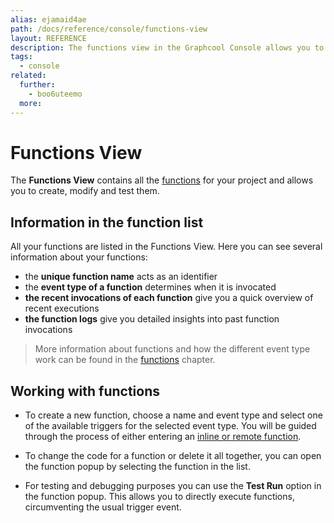 ```yaml
---
alias: ejamaid4ae
path: /docs/reference/console/functions-view
layout: REFERENCE
description: The functions view in the Graphcool Console allows you to manage Graphcool functions in your Graphcool project.
tags:
  - console
related:
  further:
    - boo6uteemo
  more:
---
```


# Functions View

The **Functions View** contains all the [functions](!alias-boo6uteemo) for your project and allows you to create, modify and test them.

## Information in the function list

All your functions are listed in the Functions View. Here you can see several information about your functions:

* the **unique function name** acts as an identifier
* the **event type of a function** determines when it is invocated
* **the recent invocations of each function** give you a quick overview of recent executions
* **the function logs** give you detailed insights into past function invocations

> More information about functions and how the different event type work can be found in the [functions](!alias-boo6uteemo) chapter.

## Working with functions

* To create a new function, choose a name and event type and select one of the available triggers for the selected event type. You will be guided through the process of either entering an [inline or remote function](!alias-boo6uteemo#function-runtime).

* To change the code for a function or delete it all together, you can open the function popup by selecting the function in the list.

* For testing and debugging purposes you can use the **Test Run** option in the function popup. This allows you to directly execute functions, circumventing the usual trigger event.
